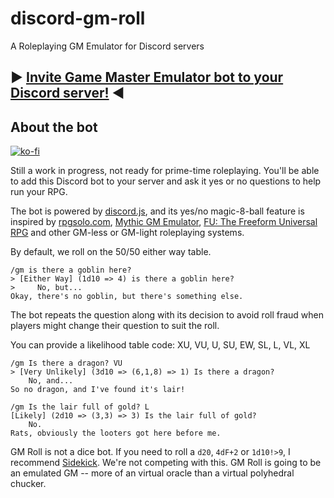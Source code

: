 # discord-gm-roll
A Roleplaying GM Emulator for Discord servers

## ▶️ [Invite Game Master Emulator bot to your Discord server!](https://discordapp.com/api/oauth2/authorize?client_id=464728785107812352&permissions=0&scope=bot) ◀️

## About the bot

[![ko-fi](https://www.ko-fi.com/img/donate_sm.png)](https://ko-fi.com/N4N4FYVF)

Still a work in progress, not ready for prime-time roleplaying. You'll be able to add this Discord bot to your server and ask it yes or no questions to help run your RPG.

The bot is powered by [discord.js](https://discord.js.org), and its yes/no magic-8-ball feature is inspired by [rpgsolo.com](http://rpgsolo.com/), [Mythic GM Emulator](http://www.wordmillgames.com/mythic-game-master-emulator.html), [FU: The Freeform Universal RPG](http://freeformuniversal.com/) and other GM-less or GM-light roleplaying systems.

By default, we roll on the 50/50 either way table.
```
/gm is there a goblin here?
> [Either Way] (1d10 => 4) is there a goblin here?
>     No, but...
Okay, there's no goblin, but there's something else.
```
The bot repeats the question along with its decision to avoid roll fraud when players might change their question to suit the roll.

You can provide a likelihood table code: XU, VU, U, SU, EW, SL, L, VL, XL
```
/gm Is there a dragon? VU
> [Very Unlikely] (3d10 => (6,1,8) => 1) Is there a dragon?
    No, and...
So no dragon, and I've found it's lair!

/gm Is the lair full of gold? L
[Likely] (2d10 => (3,3) => 3) Is the lair full of gold?
    No.
Rats, obviously the looters got here before me.
```

GM Roll is not a dice bot. If you need to roll a `d20`, `4dF+2` or `1d10!>9`, I recommend [Sidekick](https://github.com/ArtemGr/Sidekick/). We're not competing with this. GM Roll is going to be an emulated GM -- more of an virtual oracle than a virtual polyhedral chucker.

